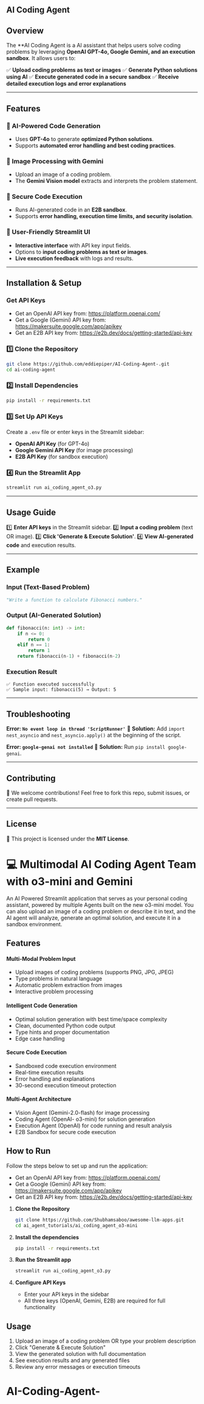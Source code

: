 ## AI Coding Agent

## Overview
The **AI Coding Agent is a AI assistant that helps users solve coding problems by leveraging **OpenAI GPT-4o, Google Gemini, and an execution sandbox**. It allows users to:

✅ **Upload coding problems as text or images**
✅ **Generate Python solutions using AI**
✅ **Execute generated code in a secure sandbox**
✅ **Receive detailed execution logs and error explanations**

---

## Features
### 🔹 AI-Powered Code Generation
- Uses **GPT-4o** to generate **optimized Python solutions**.
- Supports **automated error handling and best coding practices**.

### 🔹 Image Processing with Gemini
- Upload an image of a coding problem.
- The **Gemini Vision model** extracts and interprets the problem statement.

### 🔹 Secure Code Execution
- Runs AI-generated code in an **E2B sandbox**.
- Supports **error handling, execution time limits, and security isolation**.

### 🔹 User-Friendly Streamlit UI
- **Interactive interface** with API key input fields.
- Options to **input coding problems as text or images**.
- **Live execution feedback** with logs and results.

---

## Installation & Setup

### Get API Keys
- Get an OpenAI API key from: https://platform.openai.com/
- Get a Google (Gemini) API key from: https://makersuite.google.com/app/apikey
- Get an E2B API key from: https://e2b.dev/docs/getting-started/api-key

### **1️⃣ Clone the Repository**
```bash
git clone https://github.com/eddiepiper/AI-Coding-Agent-.git
cd ai-coding-agent
```

### **2️⃣ Install Dependencies**
```bash
pip install -r requirements.txt
```

### **3️⃣ Set Up API Keys**
Create a `.env` file or enter keys in the Streamlit sidebar:
- **OpenAI API Key** (for GPT-4o)
- **Google Gemini API Key** (for image processing)
- **E2B API Key** (for sandbox execution)

### **4️⃣ Run the Streamlit App**
```bash
streamlit run ai_coding_agent_o3.py
```

---

## Usage Guide
1️⃣ **Enter API keys** in the Streamlit sidebar.
2️⃣ **Input a coding problem** (text OR image).
3️⃣ **Click 'Generate & Execute Solution'**.
4️⃣ **View AI-generated code** and execution results.

---

## Example
### **Input (Text-Based Problem)**
```python
"Write a function to calculate Fibonacci numbers."
```

### **Output (AI-Generated Solution)**
```python
def fibonacci(n: int) -> int:
    if n <= 0:
        return 0
    elif n == 1:
        return 1
    return fibonacci(n-1) + fibonacci(n-2)
```

### **Execution Result**
```
✅ Function executed successfully
✅ Sample input: fibonacci(5) → Output: 5
```

---

## Troubleshooting

**Error: `No event loop in thread 'ScriptRunner'`**
🔹 **Solution:** Add `import nest_asyncio` and `nest_asyncio.apply()` at the beginning of the script.

**Error: `google-genai not installed`**
🔹 **Solution:** Run `pip install google-genai`.

---

## Contributing
🚀 We welcome contributions! Feel free to fork this repo, submit issues, or create pull requests.

---

## License
📜 This project is licensed under the **MIT License**.

# 💻 Multimodal AI Coding Agent Team with o3-mini and Gemini
An AI Powered Streamlit application that serves as your personal coding assistant, powered by multiple Agents built on the new o3-mini model. You can also upload an image of a coding problem or describe it in text, and the AI agent will analyze, generate an optimal solution, and execute it in a sandbox environment.

## Features
#### Multi-Modal Problem Input
- Upload images of coding problems (supports PNG, JPG, JPEG)
- Type problems in natural language
- Automatic problem extraction from images
- Interactive problem processing

#### Intelligent Code Generation
- Optimal solution generation with best time/space complexity
- Clean, documented Python code output
- Type hints and proper documentation
- Edge case handling

#### Secure Code Execution
- Sandboxed code execution environment
- Real-time execution results
- Error handling and explanations
- 30-second execution timeout protection

#### Multi-Agent Architecture
- Vision Agent (Gemini-2.0-flash) for image processing
- Coding Agent (OpenAI- o3-mini) for solution generation
- Execution Agent (OpenAI) for code running and result analysis
- E2B Sandbox for secure code execution

## How to Run

Follow the steps below to set up and run the application:
- Get an OpenAI API key from: https://platform.openai.com/
- Get a Google (Gemini) API key from: https://makersuite.google.com/app/apikey
- Get an E2B API key from: https://e2b.dev/docs/getting-started/api-key

1. **Clone the Repository**
   ```bash
   git clone https://github.com/Shubhamsaboo/awesome-llm-apps.git
   cd ai_agent_tutorials/ai_coding_agent_o3-mini
   ```

2. **Install the dependencies**
    ```bash
    pip install -r requirements.txt
    ```

3. **Run the Streamlit app**
    ```bash
    streamlit run ai_coding_agent_o3.py
    ```

4. **Configure API Keys**
   - Enter your API keys in the sidebar
   - All three keys (OpenAI, Gemini, E2B) are required for full functionality

## Usage
1. Upload an image of a coding problem OR type your problem description
2. Click "Generate & Execute Solution"
3. View the generated solution with full documentation
4. See execution results and any generated files
5. Review any error messages or execution timeouts
# AI-Coding-Agent-

